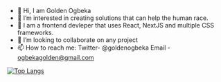 - 👋 Hi, I am Golden Ogbeka
- 👀 I’m interested in creating solutions that can help the human race.
- 🌱 I am a frontend devleper that uses React, NextJS and multiple CSS frameworks.
- 💞️ I’m looking to collaborate on any project
- 📫 How to reach me: 
Twitter- @goldenogbeka
Email - ogbekagolden@gmail.com

[![Top Langs](https://github-readme-stats.vercel.app/api/top-langs/?username=Golden-Ogbeka)](https://github.com/Golden-Ogbeka/github-readme-stats)

<!---
Golden-Ogbeka/Golden-Ogbeka is a ✨ special ✨ repository because its `README.md` (this file) appears on your GitHub profile.
You can click the Preview link to take a look at your changes.
--->
